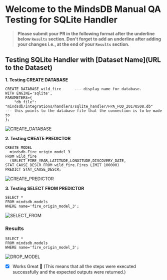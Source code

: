 # Welcome to the MindsDB Manual QA Testing for SQLite Handler

> **Please submit your PR in the following format after the underline below `Results` section. Don't forget to add an underline after adding your changes i.e., at the end of your `Results` section.**

## Testing SQLite Handler with [Dataset Name](URL to the Dataset)

**1. Testing CREATE DATABASE**

```
CREATE DATABASE wild_fire      --- display name for database.
WITH ENGINE='sqlite',
PARAMETERS={
    "db_file": "mindsdb/integrations/handlers/sqlite_handler/FPA_FOD_20170508.db"               --- this points to the database file that the connection is to be made to
};
```

![CREATE_DATABASE](db_connection.png)

**2. Testing CREATE PREDICTOR**

```
CREATE MODEL 
  mindsdb.Fire_origin_model_3
FROM wild_fire
  (SELECT FIRE_YEAR,LATITUDE,LONGITUDE,DISCOVERY_DATE, STAT_CAUSE_DESCR FROM wild_fire.Fires LIMIT 100000)
PREDICT STAT_CAUSE_DESCR;
```

![CREATE_PREDICTOR](predictor_model.png)

**3. Testing SELECT FROM PREDICTOR**

```
SELECT * 
FROM mindsdb.models
WHERE name='fire_origin_model_3';
```

![SELECT_FROM](prediction_result.png)

### Results
```
SELECT * 
FROM mindsdb.models
WHERE name='fire_origin_model_3';
```
![DROP_MODEL](model_drop.png)

- [x] Works Great 💚 (This means that all the steps were executed successfully and the expected outputs were returned.)
